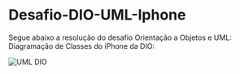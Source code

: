 # Desafio-DIO-UML-Iphone
Segue abaixo a resolução do desafio Orientação a Objetos e UML: Diagramação de Classes do iPhone da DIO:

![UML DIO](https://github.com/edumarocco/Desafio-DIO-UML-Iphone/assets/117278809/99ff142e-d2ef-4e41-86bd-9808fbea0045)
